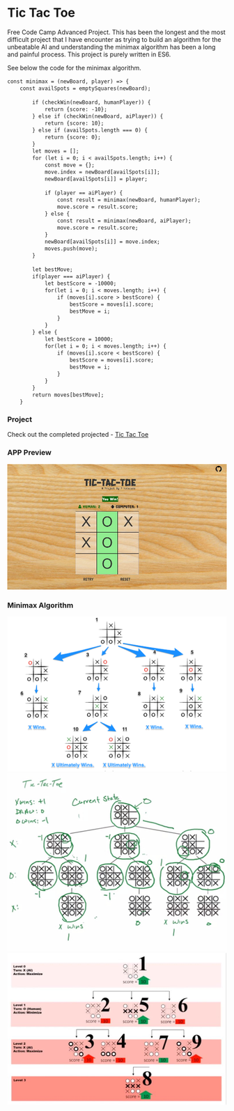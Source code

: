 # Tic Tac Toe
Free Code Camp Advanced Project.
This has been the longest and the most difficult project that I have encounter as trying to build an algorithm for the unbeatable AI and understanding the minimax algorithm has been a long and painful process. This project is purely written in ES6.

See below the code for the minimax algorithm.
```
const minimax = (newBoard, player) => {
	const availSpots = emptySquares(newBoard);
    
        if (checkWin(newBoard, humanPlayer)) {
            return {score: -10};
        } else if (checkWin(newBoard, aiPlayer)) {
            return {score: 10};
        } else if (availSpots.length === 0) {
            return {score: 0};
        }
        let moves = [];
        for (let i = 0; i < availSpots.length; i++) {
            const move = {};
            move.index = newBoard[availSpots[i]];
            newBoard[availSpots[i]] = player;
    
            if (player == aiPlayer) {
                const result = minimax(newBoard, humanPlayer);
                move.score = result.score;
            } else {
                const result = minimax(newBoard, aiPlayer);
                move.score = result.score;
            } 
            newBoard[availSpots[i]] = move.index;
            moves.push(move);
        }
    
        let bestMove;
        if(player === aiPlayer) {
            let bestScore = -10000;
            for(let i = 0; i < moves.length; i++) {
                if (moves[i].score > bestScore) {
                    bestScore = moves[i].score;
                    bestMove = i;
                }
            }
        } else {
            let bestScore = 10000;
            for(let i = 0; i < moves.length; i++) {
                if (moves[i].score < bestScore) {
                    bestScore = moves[i].score;
                    bestMove = i;
                }
            }
        }
        return moves[bestMove];
    }
```

### Project

Check out the completed projected - [Tic Tac Toe](https://promie.github.io/tictactoe/)

### APP Preview

![alt text](https://github.com/promie/tictactoe/blob/master/img/preview.JPG "Main App")

### Minimax Algorithm

![alt text](https://github.com/promie/tictactoe/blob/master/img/minimax.png "Minimax Algorithm")
![alt text](https://github.com/promie/tictactoe/blob/master/img/minimax2.png "Minimax Algorithm")
![alt text](https://github.com/promie/tictactoe/blob/master/img/minimax3.JPG "Minimax Algorithm")
